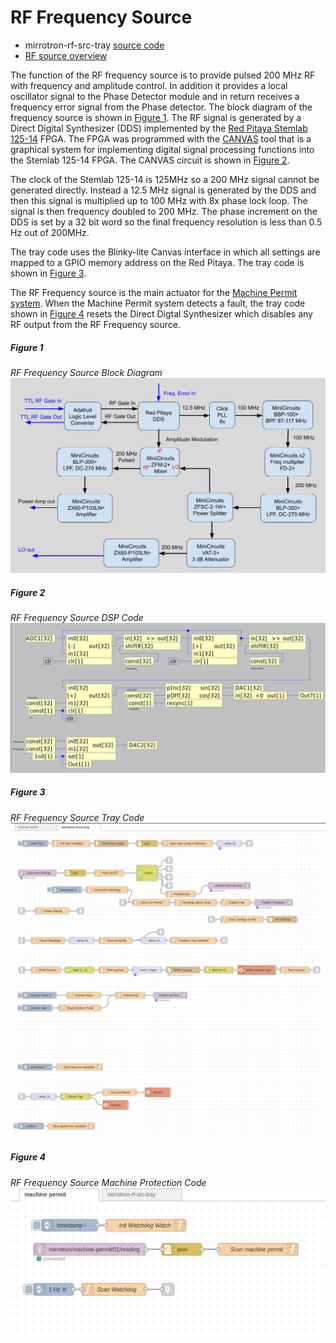 # RF Frequency Source
* mirrotron-rf-src-tray <a href="https://github.com/bl-mirrotron/mirrotron-rf-src-tray" target="_blank">source code</a>
* [RF source overview](https://bl-mirrotron.github.io/mirrotron-box/#rf-source)

The function of the RF frequency source is to provide pulsed 200 MHz RF with frequency and amplitude control. In addition it provides a local oscillator signal to the Phase Detector module and in return receives a frequency error signal from the Phase detector. The block diagram of the frequency source is shown in [Figure 1](#figure-1). The RF signal is generated by a Direct Digital Synthesizer (DDS) implemented by the [Red Pitaya Stemlab 125-14](https://redpitaya.com/stemlab-125-14/) FPGA. The FPGA was programmed with the [CANVAS](https://content.redpitaya.com/blog/canvas-a-free-graphical-dsp-design-tool-for-red-pitayas-fpga) tool that is a graphical system for implementing digital signal processing functions into the Stemlab 125-14 FPGA. The CANVAS circuit is shown in [Figure 2](#figure-2).

The clock of the Stemlab 125-14 is 125MHz so a 200 MHz signal cannot be generated directly. Instead a 12.5 MHz signal is generated by the DDS and then this signal is multiplied up to 100 MHz with 8x phase lock loop. The signal is then frequency doubled to 200 MHz. The phase increment on the DDS is set by a 32 bit word so the final frequency resolution is less than 0.5 Hz out of 200MHz.

The tray code uses the Blinky-lite Canvas interface in which all settings are mapped to a GPIO memory address on the Red Pitaya. The tray code is shown in [Figure 3](#figure-3).

The RF Frequency source is the main actuator for the [Machine Permit system](https://bl-mirrotron.github.io/mirrotron-box/#machine-protection-system). When the Machine Permit system detects a fault, the tray code shown in [Figure 4](#figure-4) resets the Direct Digtal Synthesizer which disables any RF output from the RF Frequency source.

##### Figure 1 #####
*RF Frequency Source Block Diagram*<br>
![rf-source diagam](doc/LLRF-Freq-Source.png)

##### Figure 2 #####
*RF Frequency Source DSP Code*<br>
![rf-source dsp](doc/mirrotron-rf-src.png)

##### Figure 3 #####
*RF Frequency Source Tray Code*<br>
![rf-source tray-code](doc/rf-src-tray.png)

##### Figure 4 #####
*RF Frequency Source Machine Protection Code*<br>
![rf-source mp-code](doc/rf-src-machine-permit.png)
